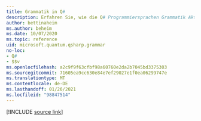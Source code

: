 ```yaml
---
title: Grammatik in Q#
description: Erfahren Sie, wie die Q# Programmiersprachen Grammatik Aktionen und semantische Prädikate verwendet.
author: bettinaheim
ms.author: beheim
ms.date: 10/07/2020
ms.topic: reference
uid: microsoft.quantum.qsharp.grammar
no-loc:
- Q#
- $$v
ms.openlocfilehash: a2c9f9f63cfbf98a60760e2da2b7045bd3375303
ms.sourcegitcommit: 71605ea9cc630e84e7ef29027e1f0ea06299747e
ms.translationtype: MT
ms.contentlocale: de-DE
ms.lasthandoff: 01/26/2021
ms.locfileid: "98847514"
---
```

<!---
# Grammar in Q#
-->

[!INCLUDE [source link](~/includes/qsharp-language/Specifications/Language/5_Grammar/readme.md)]

